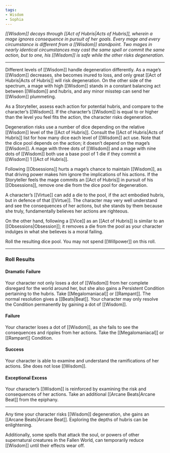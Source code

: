 ```yaml
---
tags:
- Wisdom
- Sophia
---
```


_[[Wisdom]] decays through [[Act of Hubris|Acts of Hubris]], wherein a mage ignores consequence in pursuit of her goals. Every mage and every circumstance is different from a [[Wisdom]] standpoint. Two mages in nearly identical circumstances may cast the same spell or commit the same action, but to one, his [[Wisdom]] is safe while the other risks degeneration._

---

Different levels of [[Wisdom]] handle degeneration differently. As a mage’s [[Wisdom]] decreases, she becomes inured to loss, and only great [[Act of Hubris|Acts of Hubris]] will risk degeneration. On the other side of the spectrum, a mage with high [[Wisdom]] stands in a constant balancing act between [[Wisdom]] and hubris, and any minor misstep can send her [[Wisdom]] plummeting.

As a Storyteller, assess each action for potential hubris, and compare to the character’s [[Wisdom]]. If the character’s [[Wisdom]] is equal to or higher than the level you feel fits the action, the character risks degeneration.

Degeneration risks use a number of dice depending on the relative [[Wisdom]] level of the [[Act of Hubris]]. Consult the [[Act of Hubris|Acts of Hubris]] list for how many dice each level of [[Wisdom]] act use. Note that the dice pool depends on the action; it doesn’t depend on the mage’s [[Wisdom]]. A mage with three dots of [[Wisdom]] and a mage with nine dots of [[Wisdom]] both use a base pool of 1 die if they commit a [[Wisdom]] 1 [[Act of Hubris]].

Following [[Obsessions]] hurts a mage’s chance to maintain [[Wisdom]], as that driving power makes him ignore the implications of his actions. If the Storyteller feels the mage commits an [[Act of Hubris]] in pursuit of his [[Obsessions]], remove one die from the dice pool for degeneration.

A character’s [[Virtue]] can add a die to the pool, if the act embodied hubris, but in defence of that [[Virtue]]. The character may very well understand and see the consequences of her actions, but she stands by them because she truly, fundamentally believes her actions are righteous.

On the other hand, following a [[Vice]] as an [[Act of Hubris]] is similar to an [[Obsessions|Obsession]]; it removes a die from the pool as your character indulges in what she believes is a moral failing.

Roll the resulting dice pool. You may not spend [[Willpower]] on this roll.

---
### Roll Results

#### Dramatic Failure

Your character not only loses a dot of [[Wisdom]] from her complete disregard for the world around her, but she also gains a Persistent Condition pertaining to the hubris. Take [[Megalomaniacal]] or [[Rampant]]. The normal resolution gives a [[Beats|Beat]]. Your character may only resolve the Condition permanently by gaining a dot of [[Wisdom]].

#### Failure

Your character loses a dot of [[Wisdom]], as she fails to see the consequences and ripples from her actions. Take the [[Megalomaniacal]] or [[Rampant]] Condition.

#### Success

Your character is able to examine and understand the ramifications of her actions. She does not lose [[Wisdom]].

#### Exceptional Excess

Your character’s [[Wisdom]] is reinforced by examining the risk and consequences of her actions. Take an additional [[Arcane Beats|Arcane Beat]] from the epiphany.

---

Any time your character risks [[Wisdom]] degeneration, she gains an [[Arcane Beats|Arcane Beat]]. Exploring the depths of hubris can be enlightening. 

Additionally, some spells that attack the soul, or powers of other supernatural creatures in the Fallen World, can temporarily reduce [[Wisdom]] until their effects wear off.
